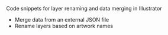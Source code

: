 Code snippets for layer renaming and data merging in Illustrator

- Merge data from an external JSON file
- Rename layers based on artwork names
